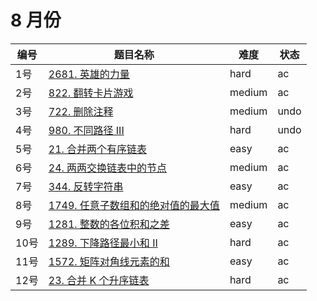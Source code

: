 # 8 月份

**编号**|**题目名称**|**难度**|**状态**
--------|------------|--------|--------
1号|[2681. 英雄的力量](./第1题%202681.%20英雄的力量)|hard|ac
2号|[822. 翻转卡片游戏](./第2题%20822.%20翻转卡片游戏)|medium|ac
3号|[722. 删除注释](./第3题%20722.%20删除注释)|medium|undo
4号|[980. 不同路径 III](./第4题%20980.%20不同路径%20III)|hard|undo
5号|[21. 合并两个有序链表](./第5题%2021.%20合并两个有序链表)|easy|ac
6号|[24. 两两交换链表中的节点](./第6题%2024.%20两两交换链表中的节点)|medium|ac
7号|[344. 反转字符串](./第7题%20344.%20反转字符串)|easy|ac
8号|[1749. 任意子数组和的绝对值的最大值](./第8题%201749.%20任意子数组和的绝对值的最大值)|medium|ac
9号|[1281. 整数的各位积和之差](./第9题%201281.%20整数的各位积和之差)|easy|ac
10号|[1289. 下降路径最小和 II](./第10题%201289.%20下降路径最小和%20II)|hard|ac
11号|[1572. 矩阵对角线元素的和](./第11题%201572.%20矩阵对角线元素的和)|easy|ac
12号|[23. 合并 K 个升序链表](./第12题%2023.%20合并%20K%20个升序链表)|hard|ac
